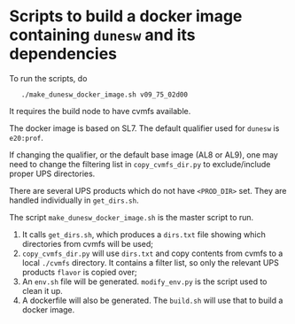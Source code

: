 # Scripts to build a docker image containing `dunesw` and its dependencies


To run the scripts, do

```
   ./make_dunesw_docker_image.sh v09_75_02d00
```

It requires the build node to have cvmfs available.


The docker image is based on SL7. The default qualifier used for `dunesw` is `e20:prof`.

If changing the qualifier, or the default base image (AL8 or AL9), one may need to change the filtering list in `copy_cvmfs_dir.py` to exclude/include proper UPS directories.

There are several UPS products which do not have `<PROD_DIR>` set. They are handled individually in `get_dirs.sh`. 

The script `make_dunesw_docker_image.sh` is the master script to run. 
1. It calls `get_dirs.sh`, which produces a `dirs.txt` file showing which directories from cvmfs will be used;
2. `copy_cvmfs_dir.py` will use `dirs.txt` and copy contents from cvmfs to a local `./cvmfs` directory. It contains a filter list, so only the relevant UPS products `flavor` is copied over;
3. An `env.sh` file will be generated. `modify_env.py` is the script used to clean it up.
4. A dockerfile will also be generated. The `build.sh` will use that to build a docker image.

